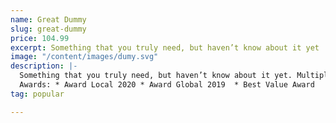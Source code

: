 ```yaml
---
name: Great Dummy
slug: great-dummy
price: 104.99
excerpt: Something that you truly need, but haven’t know about it yet
image: "/content/images/dumy.svg"
description: |-
  Something that you truly need, but haven’t know about it yet. Multiple winner of Community Awarads.
  Awards: * Award Local 2020 * Award Global 2019  * Best Value Award
tag: popular

---
```

